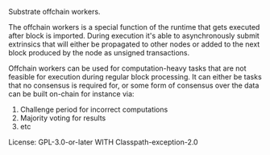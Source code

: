 Substrate offchain workers.

The offchain workers is a special function of the runtime that
gets executed after block is imported. During execution
it's able to asynchronously submit extrinsics that will either
be propagated to other nodes or added to the next block
produced by the node as unsigned transactions.

Offchain workers can be used for computation-heavy tasks
that are not feasible for execution during regular block processing.
It can either be tasks that no consensus is required for,
or some form of consensus over the data can be built on-chain
for instance via:
1. Challenge period for incorrect computations
2. Majority voting for results
3. etc

License: GPL-3.0-or-later WITH Classpath-exception-2.0




